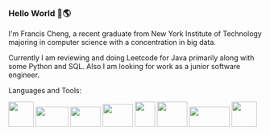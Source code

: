 ### Hello World 👋:earth_americas: 

I'm Francis Cheng, a recent graduate from New York Institute of Technology majoring in computer science with a concentration in big data.

Currently I am reviewing and doing Leetcode for Java primarily along with some Python and SQL. 
Also I am looking for work as a junior software engineer.

Languages and Tools:

<img src="https://user-images.githubusercontent.com/74201038/154746983-1c525723-a0e4-442d-ba81-20522562b936.png" width="50" height="50"> <img src="https://user-images.githubusercontent.com/74201038/154747366-2502653b-7166-4d0d-bfdd-9ee88bdf9934.png" width="65" height="40"> <img src="https://user-images.githubusercontent.com/74201038/154749767-ad70bf36-8543-4463-88c1-bd46e874af98.png" width="60" height="40"> <img src="https://user-images.githubusercontent.com/74201038/154750352-33945080-83ad-45c6-a391-c2b87583897a.png" width="60" height="45"> <img src="https://user-images.githubusercontent.com/74201038/154750591-ed3748a6-e35a-4c7f-97e4-b6d4296e92b7.png" width="40" height="50"> <img src="https://user-images.githubusercontent.com/74201038/154750939-cdb40354-0535-4026-9a7e-74b74ba7083b.jpg" width="60" height="50"> <img src="https://user-images.githubusercontent.com/74201038/154751190-6e343e51-7a58-4cc1-87a3-238981c18d24.png" width="80" height="40"> <img src="https://user-images.githubusercontent.com/74201038/154751668-ec8f83c2-6622-449a-aa5d-0cec4eb1c4f9.png" width="50" height="50">

